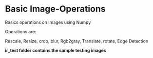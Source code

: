 # Basic Image-Operations
Basics operations on Images using Numpy

Operations are:

Rescale,
Resize,
crop,
blur,
Rgb2gray,
Translate,
rotate,
Edge Detection

<b>ir_test<b> folder contains the sample testing images
